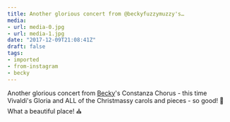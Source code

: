 ```yaml
---
title: Another glorious concert from @beckyfuzzymuzzy's…
media:
- url: media-0.jpg
- url: media-1.jpg
date: "2017-12-09T21:08:41Z"
draft: false
tags:
- imported
- from-instagram
- becky
---
```

Another glorious concert from [Becky](/tags/becky)'s Constanza Chorus - this time Vivaldi's Gloria and ALL of the Christmassy carols and pieces - so good! 🎄 What a beautiful place! ⛪
